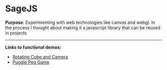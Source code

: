 # SageJS

**Purpose**:
Experimenting with web technologies like canvas and webgl. In the process I thought about making it a javascript library that can be reused in projects
___

**Links to functional demos:**
* [Rotating Cube and Camera](http://www.sketchpunk.com/sagejs/experiments/webgl/rotating_cube.html)
* [Puggle Peg Game](http://www.sketchpunk.com/sagejs/experiments/puggle/index.html)
